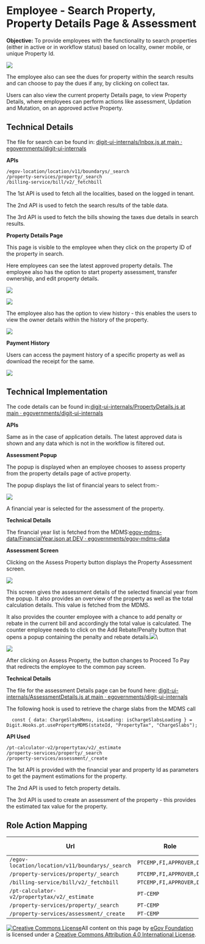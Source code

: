 # Employee - Search Property, Property Details Page & Assessment

**Objective:** To provide employees with the functionality to search properties (either in active or in workflow status) based on locality, owner mobile, or unique Property Id.

![](<../../../../../.gitbook/assets/image (172) (1).png>)

The employee also can see the dues for property within the search results and can choose to pay the dues if any, by clicking on collect tax.

Users can also view the current property Details page, to view Property Details, where employees can perform actions like assessment, Updation and Mutation, on an approved active Property.

## **Technical Details**

The file for search can be found in: [<img src="https://github.com/fluidicon.png" alt="" data-size="line">digit-ui-internals/Inbox.js at main · egovernments/digit-ui-internals](https://github.com/egovernments/digit-ui-internals/blob/main/packages/modules/pt/src/pages/employee/Inbox.js)

**APIs**

```
/egov-location/location/v11/boundarys/_search
/property-services/property/_search
/billing-service/bill/v2/_fetchbill
```

The 1st API is used to fetch all the localities, based on the logged in tenant.

The 2nd API is used to fetch the search results of the table data.

The 3rd API is used to fetch the bills showing the taxes due details in search results.

**Property Details Page**

This page is visible to the employee when they click on the property ID of the property in search.

Here employees can see the latest approved property details. The employee also has the option to start property assessment, transfer ownership, and edit property details.

![](<../../../../../.gitbook/assets/image (115) (1).png>)

![](<../../../../../.gitbook/assets/image (160).png>)

The employee also has the option to view history - this enables the users to view the owner details within the history of the property.

![](<../../../../../.gitbook/assets/image (218) (1).png>)

**Payment History**

Users can access the payment history of a specific property as well as download the receipt for the same.

![](<../../../../../.gitbook/assets/Screenshot from 2022-03-11 16-11-32.png>)

## **Technical Implementation**

The code details can be found in:[<img src="https://github.com/fluidicon.png" alt="" data-size="line">digit-ui-internals/PropertyDetails.js at main · egovernments/digit-ui-internals](https://github.com/egovernments/digit-ui-internals/blob/main/packages/modules/pt/src/pages/employee/PropertyDetails.js)

**APIs**

Same as in the case of application details. The latest approved data is shown and any data which is not in the workflow is filtered out.

**Assessment Popup**

The popup is displayed when an employee chooses to assess property from the property details page of active property.

The popup displays the list of financial years to select from:-

![](<../../../../../.gitbook/assets/image (199).png>)

A financial year is selected for the assessment of the property.

**Technical Details**

The financial year list is fetched from the MDMS:[<img src="https://github.com/fluidicon.png" alt="" data-size="line">egov-mdms-data/FinancialYear.json at DEV · egovernments/egov-mdms-data](https://github.com/egovernments/egov-mdms-data/blob/DEV/data/pb/egf-master/FinancialYear.json)

**Assessment Screen**

Clicking on the Assess Property button displays the Property Assessment screen.

![](<../../../../../.gitbook/assets/image (194).png>)

This screen gives the assessment details of the selected financial year from the popup. It also provides an overview of the property as well as the total calculation details. This value is fetched from the MDMS.

It also provides the counter employee with a chance to add penalty or rebate in the current bill and accordingly the total value is calculated. The counter employee needs to click on the Add Rebate/Penalty button that opens a popup containing the penalty and rebate details.![](<../../../../../.gitbook/assets/Screenshot from 2022-03-11 16-16-16.png>)\


![](<../../../../../.gitbook/assets/Screenshot from 2022-03-02 20-46-49.png>)

After clicking on Assess Property, the button changes to Proceed To Pay that redirects the employee to the common pay screen.

**Technical Details**

The file for the assessment Details page can be found here: [<img src="https://github.com/fluidicon.png" alt="" data-size="line">digit-ui-internals/AssessmentDetails.js at main · egovernments/digit-ui-internals](https://github.com/egovernments/digit-ui-internals/blob/main/packages/modules/pt/src/pages/employee/AssessmentDetails.js)

The following hook is used to retrieve the charge slabs from the MDMS call

```
  const { data: ChargeSlabsMenu, isLoading: isChargeSlabsLoading } = Digit.Hooks.pt.usePropertyMDMS(stateId, "PropertyTax", "ChargeSlabs");
```

**API Used**

```
/pt-calculator-v2/propertytax/v2/_estimate
/property-services/property/_search
/property-services/assessment/_create
```

The 1st API is provided with the financial year and property Id as parameters to get the payment estimations for the property.

The 2nd API is used to fetch property details.

The 3rd API is used to create an assessment of the property - this provides the estimated tax value for the property.

## **Role Action Mapping**

| **Url**                                         | **Role**                | **Action Id** |
| ----------------------------------------------- | ----------------------- | ------------- |
| `/egov-location/location/v11/boundarys/_search` | `PTCEMP,FI,APPROVER,DV` | `1429`        |
| `/property-services/property/_search`           | `PTCEMP,FI,APPROVER,DV` | `1897`        |
| `/billing-service/bill/v2/_fetchbill`           | `PTCEMP,FI,APPROVER,DV` | `1862`        |
| `/pt-calculator-v2/propertytax/v2/_estimate`    | `PT-CEMP`               | `1962`        |
| `/property-services/property/_search`           | `PT-CEMP`               | `1897`        |
| `/property-services/assessment/_create`         | `PT-CEMP`               | `1933`        |

&#x20;

[![Creative Commons License](https://i.creativecommons.org/l/by/4.0/80x15.png)](http://creativecommons.org/licenses/by/4.0/)All content on this page by [eGov Foundation ](https://egov.org.in/)is licensed under a [Creative Commons Attribution 4.0 International License](http://creativecommons.org/licenses/by/4.0/).
